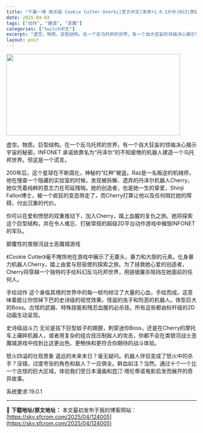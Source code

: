 ```yaml
---
title: "千篇一律 绝杀版 Cookie Cutter Overki|官方中文|本体+1.0.1升补|NSZ|原版|"
date: 2025-04-03
tags: ["动作", "建造", "恶魔"]
categories: ["Switch中文"]
excerpt: "虚空。物质。巨型结构。在一个反乌托邦的世界，有一个自大狂妄的领袖决心揭示宇宙的秘密。INFONET 承诺依靠名为“丹泽尔”的不知疲倦的机器人建造一个乌托邦世界。但这是一个谎言。 200年后，这个星球在不断腐化，神秘的“红种”被盗。Raz是一名叛逆的机械师，他在搜查一个隐藏的实验室的时候，发现被拆解、&hellip;"
layout: post
---
```


<img class="aligncenter size-full wp-image-123981" src="https://sky.sfcrom.com/wp-content/uploads/2025/04/2025040306294358.webp" alt="" width="460" height="215" />

虚空。物质。巨型结构。在一个反乌托邦的世界，有一个自大狂妄的领袖决心揭示宇宙的秘密。INFONET 承诺依靠名为“丹泽尔”的不知疲倦的机器人建造一个乌托邦世界。但这是一个谎言。

200年后，这个星球在不断腐化，神秘的“红种”被盗。Raz是一名叛逆的机械师，他在搜查一个隐藏的实验室的时候，发现被拆解、遗弃的丹泽尔机器人Cherry，她仅凭着纯粹的意志力在苟延残喘。她的创造者，也是她一生的挚爱，Shinji Fallon博士，被一个疯狂的变态带走了，而Cherry打算让他以及任何阻拦她的障碍，付出沉重的代价。

你可以在爱和愤怒的双重推动下，加入Cherry，踏上血腥的复仇之旅。她将探索这个巨型结构，并在令人难忘、打破常规的超级2D平台动作游戏中摧毁INFONET的军队。

颠覆性的类银河战士恶魔城游戏

《Cookie Cutter》毫不掩饰地在游戏中展示了无厘头，暴力和大胆的元素。化身暴力机器人Cherry，踏上由爱与怒驱使的探索之旅。为了拯救她心爱的创造者，Cherry将穿越一个独特的手绘科幻反乌托邦世界，用链锯屠杀阻挡在她面前的任何人。

手绘动作
这个身临其境的世界中的每一帧均倾注了大量的心血，手绘而成。这意味着能让你惊掉下巴的史诗级的视觉效果。怪诞的虫子和险恶的机器人。体型巨大的Boss。古怪的武器、特殊技能和残忍血腥的必杀技。所有这些都由标杆级的2D动画生动呈现。

史诗级战斗力
无论是拔下巨型蚊子的翅膀，刺穿迷你Boss，还是在Cherry的摩托车上碾碎机器人，或者用复杂的组合技压制敌人的攻击，你都不会在类银河战士恶魔城游戏中找到比这更出色、更畅快和更符合你期待的战斗体验。

怒火四溢的壮观景象
遥远的未来末日？毫无疑问。机器人伴侣变成了怒火中的杀手？没错。过度夸张的角色和敌人？一应俱全。鲜血如注？当然。通过十个一个比一个古怪的巨大区域，体验我们受日本漫画和昆汀·塔伦蒂诺电影启发而展开的奇异故事。

系统要求:19.0.1

---
📖 **下载地址/原文地址：** 本文最初发布于我的博客网站：[https://sky.sfcrom.com/2025/04/124005](https://sky.sfcrom.com/2025/04/124005)
